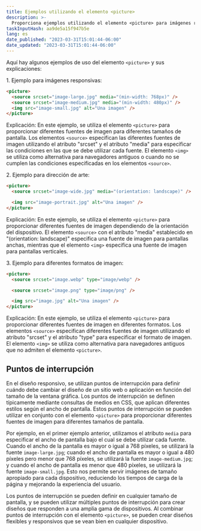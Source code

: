 ```yaml
---
title: Ejemplos utilizando el elemento <picture>
description: >-
  Proporciona ejemplos utilizando el elemento <picture> para imágenes responsivas, dirección de arte y diferentes formatos de imagen.
taskInputHash: aa9de5a15f947b5e
lang: es
date_published: "2023-03-31T15:01:44-06:00"
date_updated: "2023-03-31T15:01:44-06:00"
---
```

Aquí hay algunos ejemplos de uso del elemento `<picture>` y sus explicaciones:

1\. Ejemplo para imágenes responsivas:

```html
<picture>
  <source srcset="image-large.jpg" media="(min-width: 768px)" />
  <source srcset="image-medium.jpg" media="(min-width: 480px)" />
  <img src="image-small.jpg" alt="Una imagen" />
</picture>
```

Explicación: En este ejemplo, se utiliza el elemento `<picture>` para proporcionar diferentes fuentes de imagen para diferentes tamaños de pantalla. Los elementos `<source>` especifican las diferentes fuentes de imagen utilizando el atributo "srcset" y el atributo "media" para especificar las condiciones en las que se debe utilizar cada fuente. El elemento `<img>` se utiliza como alternativa para navegadores antiguos o cuando no se cumplen las condiciones especificadas en los elementos `<source>`.

2\. Ejemplo para dirección de arte:

```html
<picture>
  <source srcset="image-wide.jpg" media="(orientation: landscape)" />

  <img src="image-portrait.jpg" alt="Una imagen" />
</picture>
```

Explicación: En este ejemplo, se utiliza el elemento `<picture>` para proporcionar diferentes fuentes de imagen dependiendo de la orientación del dispositivo. El elemento `<source>` con el atributo "media" establecido en "(orientation: landscape)" especifica una fuente de imagen para pantallas anchas, mientras que el elemento `<img>` especifica una fuente de imagen para pantallas verticales.

3\. Ejemplo para diferentes formatos de imagen:

```html
<picture>
  <source srcset="image.webp" type="image/webp" />

  <source srcset="image.png" type="image/png" />

  <img src="image.jpg" alt="Una imagen" />
</picture>
```

Explicación: En este ejemplo, se utiliza el elemento `<picture>` para proporcionar diferentes fuentes de imagen en diferentes formatos. Los elementos `<source>` especifican diferentes fuentes de imagen utilizando el atributo "srcset" y el atributo "type" para especificar el formato de imagen. El elemento `<img>` se utiliza como alternativa para navegadores antiguos que no admiten el elemento `<picture>`.

## Puntos de interrupción

En el diseño responsivo, se utilizan puntos de interrupción para definir cuándo debe cambiar el diseño de un sitio web o aplicación en función del tamaño de la ventana gráfica. Los puntos de interrupción se definen típicamente mediante consultas de medios en CSS, que aplican diferentes estilos según el ancho de pantalla. Estos puntos de interrupción se pueden utilizar en conjunto con el elemento `<picture>` para proporcionar diferentes fuentes de imagen para diferentes tamaños de pantalla.

Por ejemplo, en el primer ejemplo anterior, utilizamos el atributo `media` para especificar el ancho de pantalla bajo el cual se debe utilizar cada fuente. Cuando el ancho de la pantalla es mayor o igual a 768 píxeles, se utilizará la fuente `image-large.jpg`; cuando el ancho de pantalla es mayor o igual a 480 píxeles pero menor que 768 píxeles, se utilizará la fuente `image-medium.jpg`; y cuando el ancho de pantalla es menor que 480 píxeles, se utilizará la fuente `image-small.jpg`. Esto nos permite servir imágenes de tamaño apropiado para cada dispositivo, reduciendo los tiempos de carga de la página y mejorando la experiencia del usuario.

Los puntos de interrupción se pueden definir en cualquier tamaño de pantalla, y se pueden utilizar múltiples puntos de interrupción para crear diseños que responden a una amplia gama de dispositivos. Al combinar puntos de interrupción con el elemento `<picture>`, se pueden crear diseños flexibles y responsivos que se vean bien en cualquier dispositivo.
